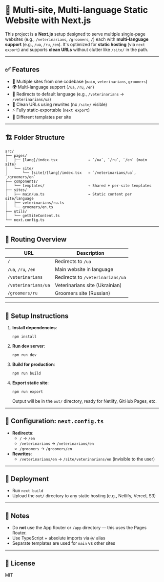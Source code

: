 # 🧩 Multi-site, Multi-language Static Website with Next.js

This project is a **Next.js** setup designed to serve multiple single-page websites (e.g., `/veterinarians`, `/groomers`, `/`) each with **multi-language support** (e.g., `/ua`, `/ru`, `/en`). It's optimized for **static hosting** (via `next export`) and supports **clean URLs** without clutter like `/site/` in the path.

---

## ✅ Features

- 🧩 Multiple sites from one codebase (`main`, `veterinarians`, `groomers`)
- 🌍 Multi-language support (`/ua`, `/ru`, `/en`)
- 🔁 Redirects to default language (e.g., `/veterinarians` → `/veterinarians/ua`)
- 🧼 Clean URLs using rewrites (no `/site/` visible)
- ⚡ Fully static-exportable (`next export`)
- 🎨 Different templates per site

---

## 🏗️ Folder Structure

```
src/
├── pages/
│   ├── [lang]/index.tsx              → `/ua`, `/ru`, `/en` (main site)
│   └── site/
│       └── [site]/[lang]/index.tsx   → `/veterinarians/ua`, `/groomers/en`
├── components/
│   └── templates/                    → Shared + per-site templates
├── sites/
│   ├── main/ua.ts                    → Static content per site/language
│   ├── veterinarians/ru.ts
│   └── groomers/en.ts
├── utils/
│   └── getSiteContent.ts
└── next.config.ts
```

---

## 🚦 Routing Overview

| URL                 | Description                      |
|---------------------|----------------------------------|
| `/`                 | Redirects to `/ua`               |
| `/ua`, `/ru`, `/en` | Main website in language         |
| `/veterinarians`    | Redirects to `/veterinarians/ua` |
| `/veterinarians/ua` | Veterinarians site (Ukrainian)   |
| `/groomers/ru`      | Groomers site (Russian)          |

---

## 🔧 Setup Instructions

1. **Install dependencies**:

   ```bash
   npm install
   ```

2. **Run dev server**:

   ```bash
   npm run dev
   ```

3. **Build for production**:

   ```bash
   npm run build
   ```

4. **Export static site**:

   ```bash
   npm run export
   ```

   Output will be in the `out/` directory, ready for Netlify, GitHub Pages, etc.

---

## 🔁 Configuration: `next.config.ts`

- **Redirects**:
  - `/` → `/en`
  - `/veterinarians` → `/veterinarians/en`
  - `/groomers` → `/groomers/en`
- **Rewrites**:
  - `/veterinarians/en` → `/site/veterinarians/en` (invisible to the user)

---

## 🚀 Deployment

- Run `next build`
- Upload the `out/` directory to any static hosting (e.g., Netlify, Vercel, S3)

---

## 🧠 Notes

- Do **not** use the App Router or `/app` directory — this uses the Pages Router.
- Use TypeScript + absolute imports via `@/` alias
- Separate templates are used for `main` vs other sites

---

## 📄 License

MIT
